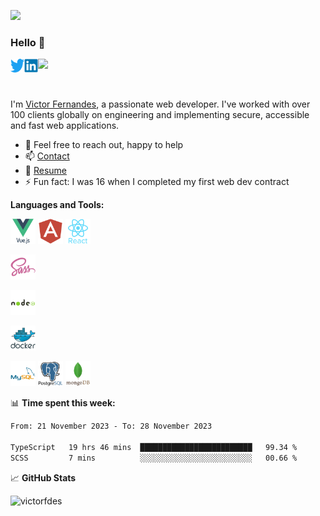 ![](https://cdn.victor-fernandes.com/uploads/2019/06/victor-front.jpg)

### Hello 👋

<a href="https://twitter.com/vfdes">
  <img align="left" alt="Victor Fernandes | Twitter" height="22" src="https://raw.githubusercontent.com/victorfdes/victorfdes/main/assets/twitter.svg" />
</a>
<a href="https://www.linkedin.com/in/vicfdes/">
  <img align="left" alt="Victor's LinkedIn" height="22" src="https://raw.githubusercontent.com/victorfdes/victorfdes/main/assets/linkedin.svg" />
</a>

![](https://visitor-badge.glitch.me/badge?page_id=victorfdes.victorfdes)

<br>

I'm [Victor Fernandes](https://victor-fernandes.com/), a passionate web developer. 
I've worked with over 100 clients globally on engineering and implementing secure, accessible and fast web applications.

- 💬 Feel free to reach out, happy to help
- 📫 [Contact](https://victor-fernandes.com/contact/)
- 📝 [Resume](https://victor-fernandes.com/resume/)
- ⚡ Fun fact: I was 16 when I completed my first web dev contract

**Languages and Tools:**  

<code><img height="40" src="https://raw.githubusercontent.com/victorfdes/victorfdes/main/assets/vue.svg"></code>
<code><img height="40" src="https://raw.githubusercontent.com/victorfdes/victorfdes/main/assets/angular.svg"></code>
<code><img height="40" src="https://raw.githubusercontent.com/victorfdes/victorfdes/main/assets/react.svg"></code>

<code><img height="40" src="https://raw.githubusercontent.com/victorfdes/victorfdes/main/assets/sass.svg"></code>

<code><img height="40" src="https://raw.githubusercontent.com/victorfdes/victorfdes/main/assets/node.svg"></code>

<code><img height="40" src="https://raw.githubusercontent.com/victorfdes/victorfdes/main/assets/docker.svg"></code>

<code><img height="40" src="https://raw.githubusercontent.com/victorfdes/victorfdes/main/assets/mysql.svg"></code>
<code><img height="40" src="https://raw.githubusercontent.com/victorfdes/victorfdes/main/assets/postgre.svg"></code>
<code><img height="40" src="https://raw.githubusercontent.com/victorfdes/victorfdes/main/assets/mongo.svg"></code>

📊 **Time spent this week:**

<!--START_SECTION:waka-->

```txt
From: 21 November 2023 - To: 28 November 2023

TypeScript   19 hrs 46 mins  █████████████████████████   99.34 %
SCSS         7 mins          ░░░░░░░░░░░░░░░░░░░░░░░░░   00.66 %
```

<!--END_SECTION:waka-->

📈 **GitHub Stats**

<p align="left"> <img src="https://github-readme-stats.vercel.app/api?username=victorfdes&show_icons=true&theme=gotham" alt="victorfdes" />

